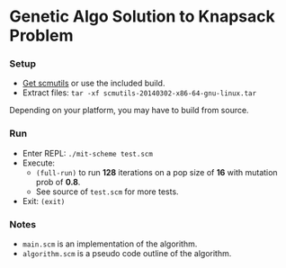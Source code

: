 # Genetic Algo Solution to Knapsack Problem #

### Setup ###

* [Get scmutils](http://groups.csail.mit.edu/mac/users/gjs/6946/linux-install.htm) or use the included build.
* Extract files: `tar -xf scmutils-20140302-x86-64-gnu-linux.tar`

Depending on your platform, you may have to build from source.

### Run ###

* Enter REPL: `./mit-scheme test.scm`
* Execute:
    * `(full-run)` to run **128** iterations on a pop size of **16** with mutation prob of **0.8**.
    * See source of `test.scm` for more tests.
* Exit: `(exit)`

### Notes ###

* `main.scm` is an implementation of the algorithm.
* `algorithm.scm` is a pseudo code outline of the algorithm.
